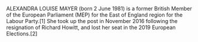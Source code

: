 ALEXANDRA LOUISE MAYER (born 2 June 1981) is a former British Member of the European Parliament (MEP) for the East of England region for the Labour Party.[1] She took up the post in November 2016 following the resignation of Richard Howitt, and lost her seat in the 2019 European Elections.[2]
